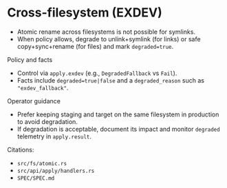 # Cross-filesystem (EXDEV)

- Atomic rename across filesystems is not possible for symlinks.
- When policy allows, degrade to unlink+symlink (for links) or safe copy+sync+rename (for files) and mark `degraded=true`.

Policy and facts
- Control via `apply.exdev` (e.g., `DegradedFallback` vs `Fail`).
- Facts include `degraded=true|false` and a `degraded_reason` such as `"exdev_fallback"`.

Operator guidance
- Prefer keeping staging and target on the same filesystem in production to avoid degradation.
- If degradation is acceptable, document its impact and monitor `degraded` telemetry in `apply.result`.

Citations:
- `src/fs/atomic.rs`
- `src/api/apply/handlers.rs`
- `SPEC/SPEC.md`
